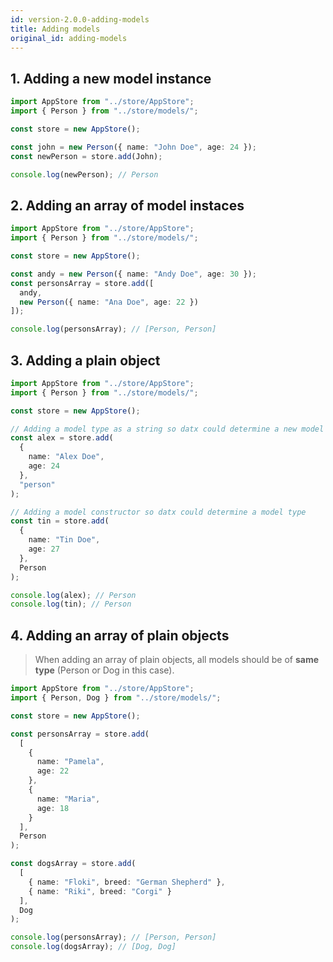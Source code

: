 ```yaml
---
id: version-2.0.0-adding-models
title: Adding models
original_id: adding-models
---
```


## 1. Adding a new model instance

```ts
import AppStore from "../store/AppStore";
import { Person } from "../store/models/";

const store = new AppStore();

const john = new Person({ name: "John Doe", age: 24 });
const newPerson = store.add(John);

console.log(newPerson); // Person
```

## 2. Adding an array of model instaces

```ts
import AppStore from "../store/AppStore";
import { Person } from "../store/models/";

const store = new AppStore();

const andy = new Person({ name: "Andy Doe", age: 30 });
const personsArray = store.add([
  andy,
  new Person({ name: "Ana Doe", age: 22 })
]);

console.log(personsArray); // [Person, Person]
```

## 3. Adding a plain object

```ts
import AppStore from "../store/AppStore";
import { Person } from "../store/models/";

const store = new AppStore();

// Adding a model type as a string so datx could determine a new model
const alex = store.add(
  {
    name: "Alex Doe",
    age: 24
  },
  "person"
);

// Adding a model constructor so datx could determine a model type
const tin = store.add(
  {
    name: "Tin Doe",
    age: 27
  },
  Person
);

console.log(alex); // Person
console.log(tin); // Person
```

## 4. Adding an array of plain objects

> When adding an array of plain objects, all models should be of **same type** (Person or Dog in this case).

```ts
import AppStore from "../store/AppStore";
import { Person, Dog } from "../store/models/";

const store = new AppStore();

const personsArray = store.add(
  [
    {
      name: "Pamela",
      age: 22
    },
    {
      name: "Maria",
      age: 18
    }
  ],
  Person
);

const dogsArray = store.add(
  [
    { name: "Floki", breed: "German Shepherd" },
    { name: "Riki", breed: "Corgi" }
  ],
  Dog
);

console.log(personsArray); // [Person, Person]
console.log(dogsArray); // [Dog, Dog]
```
